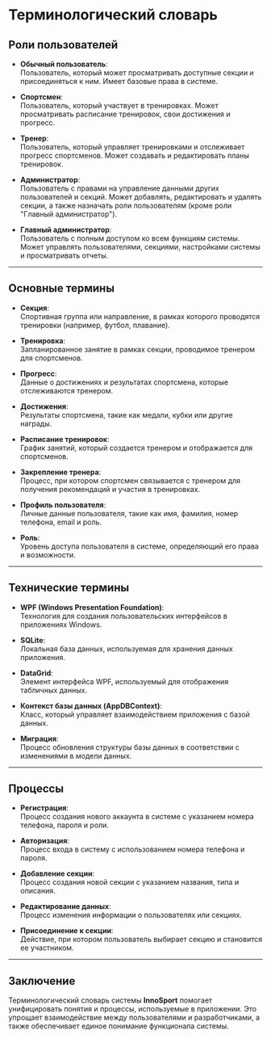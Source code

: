 ﻿# Терминологический словарь

## Роли пользователей

- **Обычный пользователь**:  
  Пользователь, который может просматривать доступные секции и присоединяться к ним. Имеет базовые права в системе.

- **Спортсмен**:  
  Пользователь, который участвует в тренировках. Может просматривать расписание тренировок, свои достижения и прогресс.

- **Тренер**:  
  Пользователь, который управляет тренировками и отслеживает прогресс спортсменов. Может создавать и редактировать планы тренировок.

- **Администратор**:  
  Пользователь с правами на управление данными других пользователей и секций. Может добавлять, редактировать и удалять секции, а также назначать роли пользователям (кроме роли "Главный администратор").

- **Главный администратор**:  
  Пользователь с полным доступом ко всем функциям системы. Может управлять пользователями, секциями, настройками системы и просматривать отчеты.

---

## Основные термины

- **Секция**:  
  Спортивная группа или направление, в рамках которого проводятся тренировки (например, футбол, плавание).

- **Тренировка**:  
  Запланированное занятие в рамках секции, проводимое тренером для спортсменов.

- **Прогресс**:  
  Данные о достижениях и результатах спортсмена, которые отслеживаются тренером.

- **Достижения**:  
  Результаты спортсмена, такие как медали, кубки или другие награды.

- **Расписание тренировок**:  
  График занятий, который создается тренером и отображается для спортсменов.

- **Закрепление тренера**:  
  Процесс, при котором спортсмен связывается с тренером для получения рекомендаций и участия в тренировках.

- **Профиль пользователя**:  
  Личные данные пользователя, такие как имя, фамилия, номер телефона, email и роль.

- **Роль**:  
  Уровень доступа пользователя в системе, определяющий его права и возможности.

---

## Технические термины

- **WPF (Windows Presentation Foundation)**:  
  Технология для создания пользовательских интерфейсов в приложениях Windows.

- **SQLite**:  
  Локальная база данных, используемая для хранения данных приложения.

- **DataGrid**:  
  Элемент интерфейса WPF, используемый для отображения табличных данных.

- **Контекст базы данных (AppDBContext)**:  
  Класс, который управляет взаимодействием приложения с базой данных.

- **Миграция**:  
  Процесс обновления структуры базы данных в соответствии с изменениями в модели данных.

---

## Процессы

- **Регистрация**:  
  Процесс создания нового аккаунта в системе с указанием номера телефона, пароля и роли.

- **Авторизация**:  
  Процесс входа в систему с использованием номера телефона и пароля.

- **Добавление секции**:  
  Процесс создания новой секции с указанием названия, типа и описания.

- **Редактирование данных**:  
  Процесс изменения информации о пользователях или секциях.

- **Присоединение к секции**:  
  Действие, при котором пользователь выбирает секцию и становится ее участником.

---

## Заключение
Терминологический словарь системы **InnoSport** помогает унифицировать понятия и процессы, используемые в приложении. Это упрощает взаимодействие между пользователями и разработчиками, а также обеспечивает единое понимание функционала системы.
